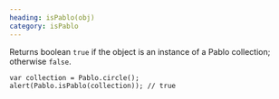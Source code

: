 ```yaml
--- 
heading: isPablo(obj)
category: isPablo
---
```


Returns boolean `true` if the object is an instance of a Pablo collection; otherwise `false`.

    var collection = Pablo.circle();
    alert(Pablo.isPablo(collection)); // true